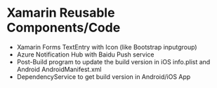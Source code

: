# Xamarin Reusable Components/Code

* Xamarin Forms TextEntry with Icon (like Bootstrap inputgroup)
* Azure Notification Hub with Baidu Push service
* Post-Build program to update the build version in iOS info.plist and Android AndroidManifest.xml
* DependencyService to get build version in Android/iOS App
